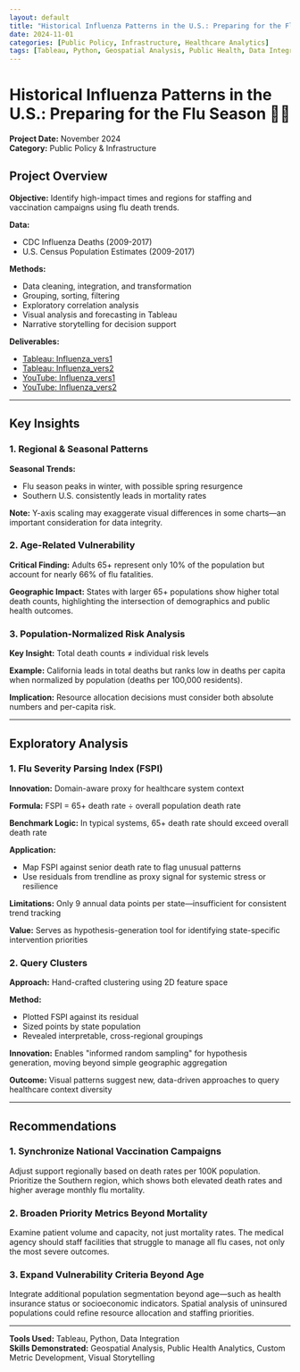 ```yaml
---
layout: default
title: "Historical Influenza Patterns in the U.S.: Preparing for the Flu Season"
date: 2024-11-01
categories: [Public Policy, Infrastructure, Healthcare Analytics]
tags: [Tableau, Python, Geospatial Analysis, Public Health, Data Integration]
---
```


# Historical Influenza Patterns in the U.S.: Preparing for the Flu Season 💉🏥

**Project Date:** November 2024  
**Category:** Public Policy & Infrastructure  

## Project Overview

**Objective:** Identify high-impact times and regions for staffing and vaccination campaigns using flu death trends.

**Data:** 
- CDC Influenza Deaths (2009-2017)
- U.S. Census Population Estimates (2009-2017)

**Methods:**
- Data cleaning, integration, and transformation
- Grouping, sorting, filtering
- Exploratory correlation analysis
- Visual analysis and forecasting in Tableau
- Narrative storytelling for decision support

**Deliverables:**
- [Tableau: Influenza_vers1](link-placeholder)
- [Tableau: Influenza_vers2](link-placeholder)
- [YouTube: Influenza_vers1](link-placeholder)
- [YouTube: Influenza_vers2](link-placeholder)

---

## Key Insights

### 1. Regional & Seasonal Patterns

**Seasonal Trends:**
- Flu season peaks in winter, with possible spring resurgence
- Southern U.S. consistently leads in mortality rates

**Note:** Y-axis scaling may exaggerate visual differences in some charts—an important consideration for data integrity.

### 2. Age-Related Vulnerability

**Critical Finding:** Adults 65+ represent only 10% of the population but account for nearly 66% of flu fatalities.

**Geographic Impact:** States with larger 65+ populations show higher total death counts, highlighting the intersection of demographics and public health outcomes.

### 3. Population-Normalized Risk Analysis

**Key Insight:** Total death counts ≠ individual risk levels

**Example:** California leads in total deaths but ranks low in deaths per capita when normalized by population (deaths per 100,000 residents).

**Implication:** Resource allocation decisions must consider both absolute numbers and per-capita risk.

---

## Exploratory Analysis

### 1. Flu Severity Parsing Index (FSPI)

**Innovation:** Domain-aware proxy for healthcare system context

**Formula:** FSPI = 65+ death rate ÷ overall population death rate

**Benchmark Logic:** In typical systems, 65+ death rate should exceed overall death rate

**Application:** 
- Map FSPI against senior death rate to flag unusual patterns
- Use residuals from trendline as proxy signal for systemic stress or resilience

**Limitations:** Only 9 annual data points per state—insufficient for consistent trend tracking

**Value:** Serves as hypothesis-generation tool for identifying state-specific intervention priorities

### 2. Query Clusters

**Approach:** Hand-crafted clustering using 2D feature space

**Method:** 
- Plotted FSPI against its residual
- Sized points by state population
- Revealed interpretable, cross-regional groupings

**Innovation:** Enables "informed random sampling" for hypothesis generation, moving beyond simple geographic aggregation

**Outcome:** Visual patterns suggest new, data-driven approaches to query healthcare context diversity

---

## Recommendations

### 1. Synchronize National Vaccination Campaigns
Adjust support regionally based on death rates per 100K population. Prioritize the Southern region, which shows both elevated death rates and higher average monthly flu mortality.

### 2. Broaden Priority Metrics Beyond Mortality
Examine patient volume and capacity, not just mortality rates. The medical agency should staff facilities that struggle to manage all flu cases, not only the most severe outcomes.

### 3. Expand Vulnerability Criteria Beyond Age
Integrate additional population segmentation beyond age—such as health insurance status or socioeconomic indicators. Spatial analysis of uninsured populations could refine resource allocation and staffing priorities.

---

**Tools Used:** Tableau, Python, Data Integration  
**Skills Demonstrated:** Geospatial Analysis, Public Health Analytics, Custom Metric Development, Visual Storytelling